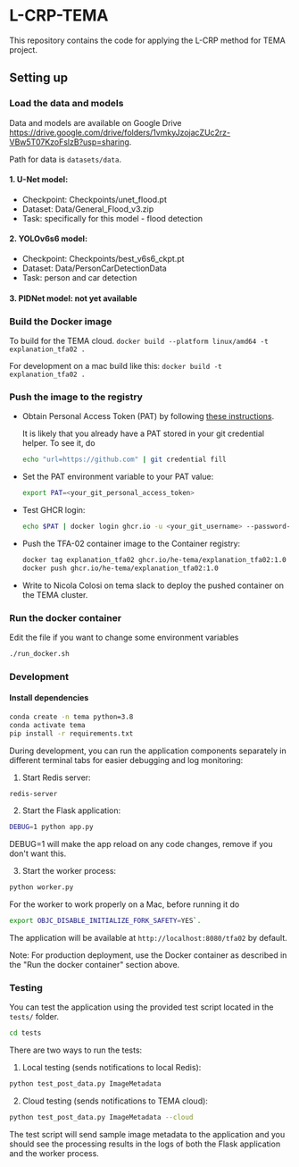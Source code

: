 # L-CRP-TEMA

This repository contains the code for applying the L-CRP method for TEMA project. 

## Setting up

### Load the data and models

Data and models are available on Google Drive https://drive.google.com/drive/folders/1vmkyJzojacZUc2rz-VBw5T07KzoFslzB?usp=sharing. 

Path for data is `datasets/data`.

#### 1. U-Net model: 
- Checkpoint: Checkpoints/unet_flood.pt
- Dataset: Data/General_Flood_v3.zip
- Task: specifically for this model - flood detection

#### 2. YOLOv6s6 model:
- Checkpoint: Checkpoints/best_v6s6_ckpt.pt
- Dataset: Data/PersonCarDetectionData 
- Task: person and car detection

#### 3. PIDNet model: not yet available


### Build the Docker image

To build for the TEMA cloud.
`docker build --platform linux/amd64 -t explanation_tfa02 .`

For development on a mac build like this:
`docker build -t explanation_tfa02 .`




### Push the image to the registry

- Obtain Personal Access Token (PAT) by following [these instructions](https://docs.github.com/en/authentication/keeping-your-account-and-data-secure/managing-your-personal-access-tokens).

    It is likely that you already have a PAT stored in your git credential helper.
    To see it, do
    ``` bash
    echo "url=https://github.com" | git credential fill
    ```

- Set the PAT environment variable to your PAT value:
     ```bash
     export PAT=<your_git_personal_access_token>
     ```

- Test GHCR login:
     ```bash
     echo $PAT | docker login ghcr.io -u <your_git_username> --password-stdin
     ```

 - Push the TFA-02 container image to the Container registry:
     ```bash
     docker tag explanation_tfa02 ghcr.io/he-tema/explanation_tfa02:1.0
     docker push ghcr.io/he-tema/explanation_tfa02:1.0
     ```
- Write to Nicola Colosi on tema slack to deploy the pushed container on the TEMA cluster.

### Run the docker container

Edit the file if you want to change some environment variables
```bash
./run_docker.sh
```

### Development

#### Install dependencies
```bash
conda create -n tema python=3.8
conda activate tema
pip install -r requirements.txt
```

During development, you can run the application components separately in different terminal tabs for easier debugging and log monitoring:

1. Start Redis server:
```bash
redis-server
```

2. Start the Flask application:
```bash
DEBUG=1 python app.py
```
DEBUG=1 will make the app reload on any code changes, remove if you don't want this.

3. Start the worker process:
```bash
python worker.py
```
For the worker to work properly on a Mac, before running it do 
```bash
export OBJC_DISABLE_INITIALIZE_FORK_SAFETY=YES`.
```

The application will be available at `http://localhost:8080/tfa02` by default.

Note: For production deployment, use the Docker container as described in the "Run the docker container" section above.

### Testing

You can test the application using the provided test script located in the `tests/` folder. 
```bash
cd tests
```

There are two ways to run the tests:
1. Local testing (sends notifications to local Redis):
```bash
python test_post_data.py ImageMetadata
```

2. Cloud testing (sends notifications to TEMA cloud):
```bash
python test_post_data.py ImageMetadata --cloud
```

The test script will send sample image metadata to the application and you should see the processing results in the logs of both the Flask application and the worker process.



